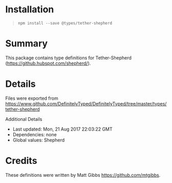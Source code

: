 # Installation
> `npm install --save @types/tether-shepherd`

# Summary
This package contains type definitions for Tether-Shepherd (https://github.hubspot.com/shepherd/).

# Details
Files were exported from https://www.github.com/DefinitelyTyped/DefinitelyTyped/tree/master/types/tether-shepherd

Additional Details
 * Last updated: Mon, 21 Aug 2017 22:03:22 GMT
 * Dependencies: none
 * Global values: Shepherd

# Credits
These definitions were written by Matt Gibbs <https://github.com/mtgibbs>.
